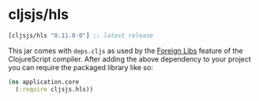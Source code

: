# cljsjs/hls

[](dependency)
```clojure
[cljsjs/hls "0.11.0-0"] ;; latest release
```
[](/dependency)

This jar comes with `deps.cljs` as used by the [Foreign Libs][flibs] feature
of the ClojureScript compiler. After adding the above dependency to your project
you can require the packaged library like so:

```clojure
(ns application.core
  (:require cljsjs.hls))
```

[flibs]: https://github.com/clojure/clojurescript/wiki/Packaging-Foreign-Dependencies
